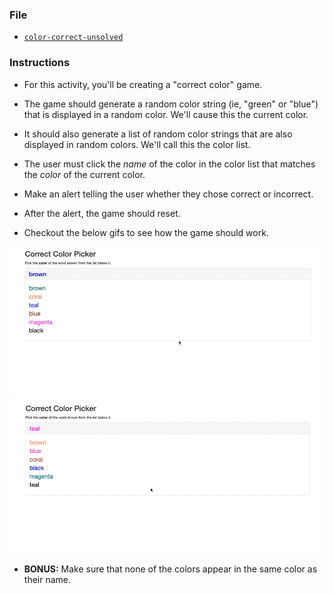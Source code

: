 ### File

* [`color-correct-unsolved`](Unsolved/color-correct-unsolved.html)

### Instructions

* For this activity, you'll be creating a "correct color" game.

* The game should generate a random color string (ie, "green" or "blue") that is displayed in a random color. We'll cause this the current color.

* It should also generate a list of random color strings that are also displayed in random colors. We'll call this the color list.

* The user must click the *name* of the color in the color list that matches the *color* of the current color.

* Make an alert telling the user whether they chose correct or incorrect.

* After the alert, the game should reset.

* Checkout the below gifs to see how the game should work.

![correct color example](Images/correctColorExampleWin.gif)
![correct color example](Images/correctColorExampleLose.gif)

* **BONUS:** Make sure that none of the colors appear in the same color as their name.
